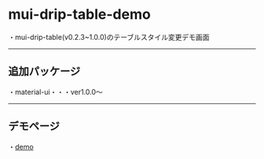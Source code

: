 # mui-drip-table-demo
・mui-drip-table(v0.2.3~1.0.0)のテーブルスタイル変更デモ画面
*****

## 追加パッケージ
・material-ui・・・ver1.0.0～

*****
## デモページ
・[demo](https://kento75.github.io/mui-drip-table-demo5)
